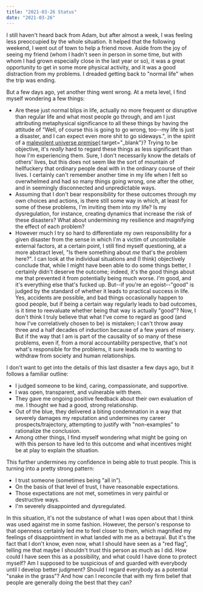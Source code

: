```yaml
---
title: "2021-03-26 Status"
date: "2021-03-26"
---
```


I still haven't heard back from Adam, but after almost a week, I was feeling less preoccupied by the whole situation. It helped that the following weekend, I went out of town to help a friend move. Aside from the joy of seeing my friend (whom I hadn't seen in person in some time, but with whom I had grown especially close in the last year or so), it was a great opportunity to get in some more physical activity, and it was a good distraction from my problems. I dreaded getting back to "normal life" when the trip was ending.

But a few days ago, yet another thing went wrong. At a meta level, I find myself wondering a few things:
* Are these just normal blips in life, actually no more frequent or disruptive than regular life and what most people go through, and am I just attributing metaphysical significance to all these things by having the attitude of "Well, of course this is going to go wrong, too--my life is just a disaster, and I can expect even more shit to go sideways.", in the spirit of a [malevolent universe premise](http://aynrandlexicon.com/lexicon/malevolent_universe_premise.html){:target="&lowbar;blank"}? Trying to be objective, it's _really_ hard to regard these things as less significant than how I'm experiencing them. Sure, I don't necessarily know the details of others' lives, but this does not seem like the sort of mountain of hellfuckery that ordinary people deal with in the ordinary course of their lives. I certainly can't remember another time in my life when I felt so overwhelmed and had so many things going wrong, one after the other, and in seemingly disconnected and unpredictable ways.
* Assuming that I don't bear responsibility for these outcomes through my own choices and actions, is there still some way in which, at least for some of these problems, I'm inviting them into my life? Is my dysregulation, for instance, creating dynamics that increase the risk of these disasters? What about undermining my resilience and magnifying the effect of each problem?
* However much I try so hard to differentiate my own responsibility for a given disaster from the sense in which I'm a victim of uncontrollable external factors, at a certain point, I still find myself questioning, at a more abstract level, "Is there something about _me_ that's the problem here?". I can look at the individual situations and (I think) objectively conclude that, while I might have been able to do some things better, I certainly didn't deserve the outcome; indeed, it's the good things about me that prevented it from potentially being much worse. _I'm_ good, and it's everything else that's fucked up. But--if you're an egoist--"good" is judged by the standard of whether it leads to practical success in life. Yes, accidents are possible, and bad things occasionally happen to good people, but if being a certain way regularly leads to bad outcomes, is it time to reevaluate whether being that way is actually "good"? Now, I don't think I truly believe that what I've come to regard as good (and how I've correlatively chosen to be) is mistaken; I can't throw away three and a half decades of induction because of a few years of misery. But if the way that I am is part of the causality of so many of these problems, even if, from a moral accountability perspective, that's not what's responsible for the problems, it sure leads me to wanting to withdraw from society and human relationships.

I don't want to get into the details of this last disaster a few days ago, but it follows a familiar outline:
* I judged someone to be kind, caring, compassionate, and supportive.
* I was open, transparent, and vulnerable with them.
* They gave me ongoing positive feedback about their own evaluation of me. I thought we had a good, strong relationship.
* Out of the blue, they delivered a biting condemnation in a way that severely damages my reputation and undermines my career prospects/trajectory, attempting to justify with "non-examples" to rationalize the conclusion.
* Among other things, I find myself wondering what might be going on with this person to have led to this outcome and what incentives might be at play to explain the situation.

This further undermines my confidence in being able to trust people. This is turning into a pretty strong pattern:
* I trust someone (sometimes being "all in").
* On the basis of that level of trust, I have reasonable expectations.
* Those expectations are not met, sometimes in very painful or destructive ways.
* I'm severely disappointed and dysregulated.

In this situation, it's not the substance of what I was open about that I think was used against me in some fashion. However, the person's response to that openness certainly led me to feel closer to them, which magnified my feelings of disappointment in what landed with me as a betrayal. But it's the fact that I don't know, even now, what I should have seen as a "red flag", telling me that maybe I shouldn't trust this person as much as I did. How could I have seen this as a possibility, and what could I have done to protect myself? Am I supposed to be suspicious of and guarded with everybody until I develop better judgment? Should I regard everybody as a potential "snake in the grass"? And how can I reconcile that with my firm belief that people are generally doing the best that they can?
